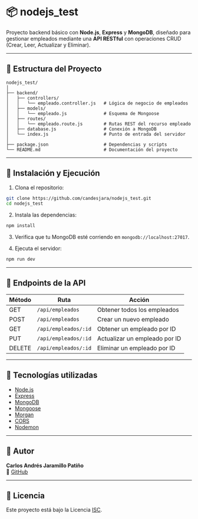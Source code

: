 
# 📦 nodejs_test

Proyecto backend básico con **Node.js**, **Express** y **MongoDB**, diseñado para gestionar empleados mediante una **API RESTful** con operaciones CRUD (Crear, Leer, Actualizar y Eliminar).

---

## 📁 Estructura del Proyecto

```
nodejs_test/
│
├── backend/
│   ├── controllers/
│   │   └── empleado.controller.js   # Lógica de negocio de empleados
│   ├── models/
│   │   └── empleado.js              # Esquema de Mongoose
│   ├── routes/
│   │   └── empleado.route.js        # Rutas REST del recurso empleado
│   ├── database.js                  # Conexión a MongoDB
│   └── index.js                     # Punto de entrada del servidor
│
├── package.json                     # Dependencias y scripts
└── README.md                        # Documentación del proyecto
```

---

## 🚀 Instalación y Ejecución

1. Clona el repositorio:

```bash
git clone https://github.com/candesjara/nodejs_test.git
cd nodejs_test
```

2. Instala las dependencias:

```bash
npm install
```

3. Verifica que tu MongoDB esté corriendo en `mongodb://localhost:27017`.

4. Ejecuta el servidor:

```bash
npm run dev
```

---

## 📡 Endpoints de la API

| Método | Ruta                  | Acción                          |
|--------|-----------------------|----------------------------------|
| GET    | `/api/empleados`      | Obtener todos los empleados      |
| POST   | `/api/empleados`      | Crear un nuevo empleado          |
| GET    | `/api/empleados/:id`  | Obtener un empleado por ID       |
| PUT    | `/api/empleados/:id`  | Actualizar un empleado por ID    |
| DELETE | `/api/empleados/:id`  | Eliminar un empleado por ID      |

---

## 🧰 Tecnologías utilizadas

- [Node.js](https://nodejs.org/)
- [Express](https://expressjs.com/)
- [MongoDB](https://www.mongodb.com/)
- [Mongoose](https://mongoosejs.com/)
- [Morgan](https://www.npmjs.com/package/morgan)
- [CORS](https://www.npmjs.com/package/cors)
- [Nodemon](https://www.npmjs.com/package/nodemon)

---

## 👤 Autor

**Carlos Andrés Jaramillo Patiño**  
🔗 [GitHub](https://github.com/candesjara)

---

## 📝 Licencia

Este proyecto está bajo la Licencia [ISC](https://opensource.org/licenses/ISC).
